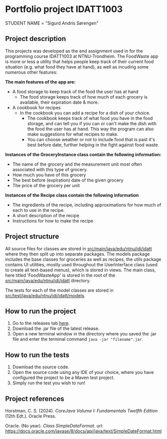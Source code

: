 # Portfolio project IDATT1003

STUDENT NAME = "Sigurd Andris Sørengen"

## Project description

This projects was developed as the end assignment used in for the programming course IDATT1003 at NTNU-Trondheim. The FoodWaste app is more or less a utility that helps people keep track of their current food situation (e.g. what food they have at hand), as well as incuding some numerous other features:

**The main features of the app are:**
- A food storage to keep track of the food the user has at hand
  * The food storage keeps track of how much of each grocery is available, their expiration date & more.
- A cookbook for recipes
  * In the cookbook you can add a recipe for a dish of your choice.
    * The cookbook keeps track of what food you have in the food storage, and can tell you if you can or can't make the dish with the food the user has at hand. This way the program can also make suggestions for what recipes to make.
    * You can choose weather or not to include food that is past it's best before date, further helping in the fight against food waste.
   
**Instances of the GroceryInstance class contain the following information:**
- The name of the grocery and the measurement unit most often associated with this type of grocery.
- How much you have of this grocery
- The best before (expiration) date of the given grocery
- The price of the grocery per unit

**Instances of the Recipe class contain the following information**
- The ingredients of the recipe, including approximations for how much of each to use in the recipe.
- A short description of the recipe
- Instructions for how to make the recipe

## Project structure

All source files for classes are stored in [src/main/java/edu/ntnu/idi/idatt](https://github.com/NTNU-IDI/idatt1003-mappe-2024-siguraso/tree/main/src/main/java/edu/ntnu/idi/idatt) where they then split up into separate packages. The models package includes the base classes for groceries as well as recipes, the utils package contains UI utilities,  mostly used throughout the UserInterface class (used to create all text-based menus), which is stored in views. The main class, here titled 'FoodWasteApp' is stored in the root of the [src/main/java/edu/ntnu/idi/idatt](https://github.com/NTNU-IDI/idatt1003-mappe-2024-siguraso/tree/main/src/main/java/edu/ntnu/idi/idatt) directory.

The tests for each of the model classes are stored in [src/test/java/edu/ntnu/idi/idatt/models](https://github.com/NTNU-IDI/idatt1003-mappe-2024-siguraso/tree/main/src/test/java/edu/ntnu/idi/idatt/models).

## How to run the project

1. Go to the releases tab [here](https://github.com/NTNU-IDI/idatt1003-mappe-2024-siguraso/releases).
2. Download the .jar file of the latest release.
3. Open a new terminal window in the directory where you saved the .jar file and enter the terminal command `java -jar "filename".jar`.

## How to run the tests

1. Download the source code.
2. Open the source code using any IDE of your choice, where you have configured the project to be a Maven test project.
4. Simply run the test you wish to run!

## Project references

Horstman, C. S. (2024). *CoreJava Volume I: Fundamentals Twelfth Edition* (12th Edt.). Oracle Press.

Oracle. (No year). *Class SimpleDateFormat*. url: https://docs.oracle.com/javase/8/docs/api/java/text/SimpleDateFormat.html



